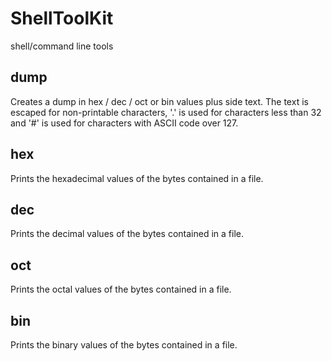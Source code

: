# ShellToolKit
shell/command line tools

## dump

Creates a dump in hex / dec / oct or bin values plus side text. The text is escaped for non-printable characters, '.' is used for characters less than 32 and '#' is used for characters with ASCII code over 127.

## hex

Prints the hexadecimal values of the bytes contained in a file.

## dec

Prints the decimal values of the bytes contained in a file.

## oct

Prints the octal values of the bytes contained in a file.

## bin

Prints the binary values of the bytes contained in a file.
